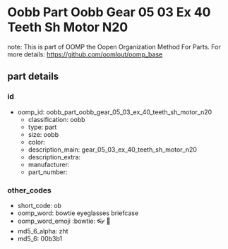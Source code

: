 # Oobb Part Oobb Gear 05 03 Ex 40 Teeth Sh Motor N20  

note: This is part of OOMP the Oopen Organization Method For Parts. For more details: https://github.com/oomlout/oomp_base

##  part details





### id
* oomp_id: oobb_part_oobb_gear_05_03_ex_40_teeth_sh_motor_n20
  * classification: oobb
  * type: part
  * size: oobb
  * color: 
  * description_main: gear_05_03_ex_40_teeth_sh_motor_n20
  * description_extra: 
  * manufacturer: 
  * part_number: 

### other_codes
* short_code: ob
* oomp_word: bowtie eyeglasses briefcase
* oomp_word_emoji :bowtie: :eyeglasses: :briefcase:
* md5_6_alpha: zht
* md5_6: 00b3b1